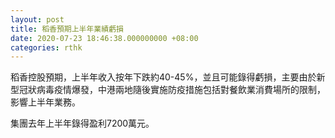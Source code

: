 ```yaml
---
layout: post
title: 稻香預期上半年業績虧損
date: 2020-07-23 18:46:38.000000000 +08:00
categories: rthk
---
```


稻香控股預期，上半年收入按年下跌約40-45%，並且可能錄得虧損，主要由於新型冠狀病毒疫情爆發，中港兩地隨後實施防疫措施包括對餐飲業消費場所的限制，影響上半年業務。

集團去年上半年錄得盈利7200萬元。
